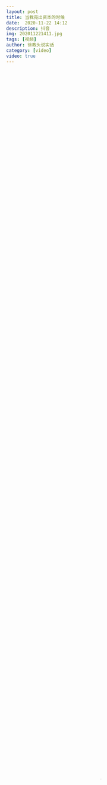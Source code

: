 ```yaml
---
layout: post
title: 当我亮出资本的时候
date:  2020-11-22 14:12
description: 抖音
img: 202011221411.jpg
tags: [视频]
author: 徐教头说实话
category: [video]
video: true
---
```

<video controls preload="auto" poster="/assets/img/202011221411.jpg" width="100%" height="100%" src="https://www.wmnhw.workers.dev/0:/%E5%B8%85%E5%93%A5%E8%A7%86%E9%A2%91/%E5%BE%90%E6%95%99%E5%A4%B4%E8%AF%B4%E5%AE%9E%E8%AF%9D/%E5%BD%93%E6%88%91%E4%BA%AE%E5%87%BA%E8%B5%84%E6%9C%AC%E7%9A%84%E6%97%B6%E5%80%99.mp4"></video>
     
